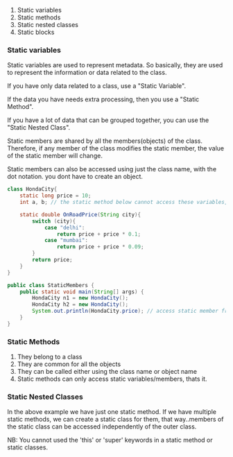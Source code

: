 1. Static variables
2. Static methods
3. Static nested classes
4. Static blocks


### Static variables
Static variables are used to represent metadata. So basically, they are used to represent the information or data related to the class.

If you have only data related to a class, use a "Static Variable".

If the data you have needs extra processing, then you use a "Static Method".

If you have a lot of data that can be grouped together, you can use the "Static Nested Class".

Static members are shared by all the members(objects) of the class. Therefore, if any member of the class modifies the static member, the value of the static member will change.

Static members can also be accessed using just the class name, with the dot notation. you dont have to create an object.


```java
class HondaCity{
    static long price = 10;
    int a, b; // the static method below cannot access these variables, since they are not static

    static double OnRoadPrice(String city){
        switch (city){
            case "delhi":
                return price + price * 0.1;
            case "mumbai":
                return price + price * 0.09;
        }
        return price;
    }
}

public class StaticMembers {
    public static void main(String[] args) {
        HondaCity n1 = new HondaCity();
        HondaCity h2 = new HondaCity();
        System.out.println(HondaCity.price); // access static member from the class itself
    }
}
```

### Static Methods
1. They belong to a class
2. They are common for all the objects
3. They can be called either using the class name or object name
4. Static methods can only access static variables/members, thats it.


### Static Nested Classes
In the above example we have just one static method. If we have multiple static methods, we can create a static class for them, that way..members of the static class can be accessed independently of the outer class.

NB: You cannot used the 'this' or 'super' keywords in a static method or static classes.


